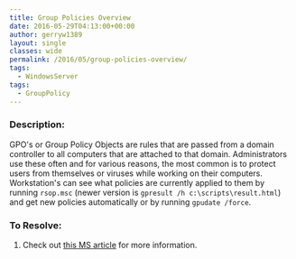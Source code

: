 ```yaml
---
title: Group Policies Overview
date: 2016-05-29T04:13:00+00:00
author: gerryw1389
layout: single
classes: wide
permalink: /2016/05/group-policies-overview/
tags:
  - WindowsServer
tags:
  - GroupPolicy
---
```

<!--more-->

### Description:

GPO's or Group Policy Objects are rules that are passed from a domain controller to all computers that are attached to that domain. Administrators use these often and for various reasons, the most common is to protect users from themselves or viruses while working on their computers. Workstation's can see what policies are currently applied to them by running `rsop.msc` (newer version is `gpresult /h c:\scripts\result.html`) and get new policies automatically or by running `gpudate /force`.

### To Resolve:

1. Check out [this MS article](https://docs.microsoft.com/en-us/previous-versions/windows/desktop/policy/group-policy-objects) for more information.